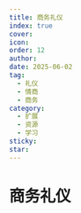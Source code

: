 ```yaml
---
title: 商务礼仪
index: true
cover: 
icon: 
order: 12
author: 
date: 2025-06-02
tag:
  - 礼仪
  - 情商
  - 商务
category:
  - 扩展
  - 资源
  - 学习
sticky: 
star: 
---
```


# 商务礼仪
